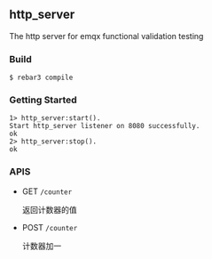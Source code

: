 ## http_server


The http server for emqx functional validation testing

### Build


    $ rebar3 compile

### Getting Started

```
1> http_server:start().
Start http_server listener on 8080 successfully.
ok
2> http_server:stop().
ok
```

### APIS

+ GET `/counter`

  返回计数器的值

+ POST `/counter`

  计数器加一

